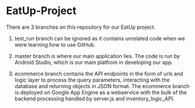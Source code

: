 # EatUp-Project

There are 3 branches on this repository for our EatUp project. 

1. test_run branch can be ignored as it contains unrelated code when we were learning how to use GitHub. 

2. master branch is where our main application lies. The code is run by Android Studio, which is our main platfrom in developing our app.

3. ecommerce branch contains the API endpoints in the form of urls and logic layer to process the query parameters, interacting with the database and returning objects in JSON format. The ecommerce branch is deployed on Google App Engine as a webservice with the bulk of the backend processing handled by server.js and inventory_logic_API.
